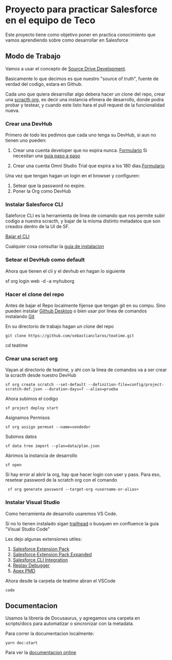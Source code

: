 # Proyecto para practicar Salesforce en el equipo de Teco

Este proyecto tiene como objetivo poner en practica conocimiento que vamos aprendiendo sobre como desarrollar en Salesforce

## Modo de Trabajo

Vamos a usar el concepto de [Source Drive Development](https://trailhead.salesforce.com/content/learn/modules/sfdx_app_dev/sfdx_app_dev_setup_dx).

Basicamente lo que decimos es que nuestro "source of truth", fuente de verdad del codigo, estara en Github.

Cada uno que quiera desarrollar algo debera hacer un clone del repo, crear una [scracth org](https://trailhead.salesforce.com/content/learn/modules/sfdx_app_dev/sfdx_app_dev_setup_dx), es decir una instancia efimera de desarrollo, donde podra probar y testear, y cuando este listo hara el pull request de la funcionalidad nueva.

### Crear una DevHub

Primero de todo les pedimos que cada uno tenga su DevHub, si aun no tienen uno pueden:

1. Crear una cuenta developer que no expira nunca. [Formulario](https://developer.salesforce.com/signup)
   Si necesitan una [guia paso a paso](https://www.apexhours.com/how-to-create-a-free-salesforce-developer-account/#:~:text=Go%20to%20the%20Salesforce%20Developer,Then%20Choose%20a%20unique%20username.)

2. Crear una cuenta Omni Studio Trial que expira a los 180 dias.[Formulario](https://trailhead.salesforce.com/promo/orgs/omnistudiotrails)

Una vez que tengan hagan un login en el browser y configuren:

1. Setear que la password no expire.
2. Poner la Org como DevHub

### Instalar Salesforce CLI

Saleforce CLI es la herramienta de linea de comando que nos permite subir codigo a nuestra scracth, y bajar de la misma distinto metadatos que son creados dentro de la UI de SF.

[Bajar el CLI](https://developer.salesforce.com/tools/salesforcecli?_ga=2.11139901.867475159.1706793275-450459138.1704306154)

Cualquier cosa consultar la [guia de instalacion](https://developer.salesforce.com/docs/atlas.en-us.sfdx_setup.meta/sfdx_setup/sfdx_setup_install_cli.htm)

### Setear el DevHub como default

Ahora que tienen el cli y el devhub en hagan lo siguiente

sf org login web -d -a myhuborg

### Hacer el clone del repo

Antes de bajar el Repo localmente fijense que tengan git en su compu. Sino pueden instalar [Github Desktop](https://desktop.github.com/) o bien usar por linea de comandos instalando [Git](https://git-scm.com/book/en/v2/Getting-Started-Installing-Git)

En su directorio de trabajo hagan un clone del repo

```
git clone https://github.com/sebastianclaros/teatime.git
```

cd teatime

### Crear una scract org

Vayan al directorio de teatime, y ahi con la linea de comandos va a ser crear la scracth desde nuestro DevHub

```
sf org create scratch --set-default --definition-file=config/project-scratch-def.json --duration-days=7 --alias=prueba
```

Ahora subimos el codigo

```
sf project deploy start
```

Asignamos Permisos

```
sf org assign permset --name=vendedor
```

Subimos datos

```
sf data tree import --plan=data/plan.json
```

Abrimos la instancia de desarrollo

```
sf open
```

Si hay error al abrir la org, hay que hacer login con user y pass. Para eso, resetear password de la scratch org con el comando

```
 sf org generate password --target-org <username-or-alias>
```

### Instalar Visual Studio

Como herramienta de desarrollo usaremos VS Code.

Si no lo tienen instalado sigan [trailhead](https://trailhead.salesforce.com/es-MX/content/learn/projects/find-and-fix-bugs-with-apex-replay-debugger/apex-replay-debugger-set-up-vscode) o busquen en confluence la guia "Visual Studio Code"

Les dejo algunas extensiones utiles:

1. [Salesforce Extension Pack](https://marketplace.visualstudio.com/items?itemName=salesforce.salesforcedx-vscode)
2. [Salesforce Extension Pack Expanded](https://marketplace.visualstudio.com/items?itemName=salesforce.salesforcedx-vscode-expanded)
3. [Salesforce CLI Integration](https://marketplace.visualstudio.com/items?itemName=salesforce.salesforcedx-vscode-core)
4. [Replay Debugger](https://marketplace.visualstudio.com/items?itemName=salesforce.salesforcedx-vscode-apex-replay-debugger)
5. [Apex PMD](https://marketplace.visualstudio.com/items?itemName=chuckjonas.apex-pmd)

Ahora desde la carpeta de teatime abran el VSCode

```
code
```

## Documentacion

Usamos la libreria de Docusaurus, y agregamos una carpeta en scripts/docs para automatizar o sincronizar con la metadata.

Para correr la documentacion localmente:

```
yarn doc:start
```

Para ver la [documentacion online](https://sebastianclaros.github.io/teatime/)
